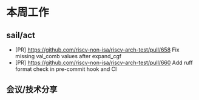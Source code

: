 # 本周工作

## sail/act

- \[PR\] <https://github.com/riscv-non-isa/riscv-arch-test/pull/658> Fix missing val_comb values after expand_cgf
- \[PR\] <https://github.com/riscv-non-isa/riscv-arch-test/pull/660> Add ruff format check in pre-commit hook and CI

## 会议/技术分享
